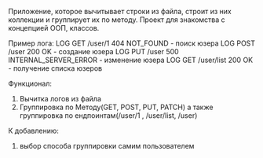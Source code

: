 Приложение, которое вычитывает строки из файла, строит из них коллекции и группирует их по методу. Проект для знакомства с концепцией ООП, классов.

Пример лога:
LOG GET /user/1 404 NOT_FOUND  - поиск юзера
LOG POST /user 200 OK  - создание юзера
LOG PUT /user 500 INTERNAL_SERVER_ERROR - изменение юзера
LOG GET /user/list 200 OK  - получение списка юзеров

Функционал:
1) Вычитка логов из файла
2) Группировка по Методу(GET, POST, PUT, PATCH) а также группировка по ендпоинтам(/user/1 , /user/list, /user)

К добавлению:
1) выбор способа группировки самим пользователем
